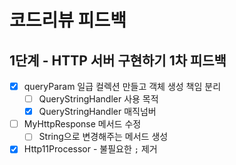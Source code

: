 # 코드리뷰 피드백

## 1단계 - HTTP 서버 구현하기 1차 피드백

- [x] queryParam 일급 컬렉션 만들고 객체 생성 책임 분리
    - [ ] QueryStringHandler 사용 목적
    - [x] QueryStringHandler 매직넘버
- [ ] MyHttpResponse 메서드 수정
    - [ ] String으로 변경해주는 메서드 생성
- [x] Http11Processor - 불필요한 `;` 제거
